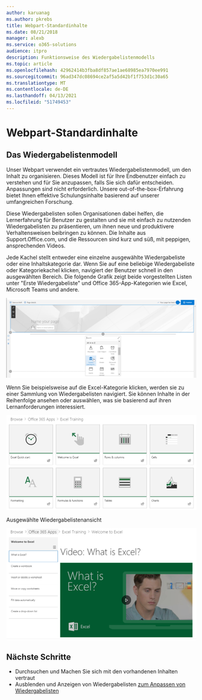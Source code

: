 ```yaml
---
author: karuanag
ms.author: pkrebs
title: Webpart-Standardinhalte
ms.date: 08/21/2018
manager: alexb
ms.service: o365-solutions
audience: itpro
description: Funktionsweise des Wiedergabelistenmodells
ms.topic: article
ms.openlocfilehash: 42962414b3fba8df857ae1ae68985ea7970ee991
ms.sourcegitcommit: 96ad347dc08694ce2af5a5d42bf1f753d1c30a65
ms.translationtype: MT
ms.contentlocale: de-DE
ms.lasthandoff: 04/13/2021
ms.locfileid: "51749453"
---
```

# <a name="webpart-default-content"></a>Webpart-Standardinhalte

## <a name="the-playlist-model"></a>Das Wiedergabelistenmodell

Unser Webpart verwendet ein vertrautes Wiedergabelistenmodell, um den Inhalt zu organisieren.  Dieses Modell ist für Ihre Endbenutzer einfach zu verstehen und für Sie anzupassen, falls Sie sich dafür entscheiden.  Anpassungen sind nicht erforderlich.  Unsere out-of-the-box-Erfahrung bietet Ihnen effektive Schulungsinhalte basierend auf unserer umfangreichen Forschung.

Diese Wiedergabelisten sollen Organisationen dabei helfen, die Lernerfahrung für Benutzer zu gestalten und sie mit einfach zu nutzenden Wiedergabelisten zu präsentieren, um ihnen neue und produktivere Verhaltensweisen beibringen zu können. Die Inhalte aus Support.Office.com, und die Ressourcen sind kurz und süß, mit peppigen, ansprechenden Videos. 

Jede Kachel stellt entweder eine einzelne ausgewählte Wiedergabeliste oder eine Inhaltskategorie dar. Wenn Sie auf eine beliebige Wiedergabeliste oder Kategoriekachel klicken, navigiert der Benutzer schnell in den ausgewählten Bereich. Die folgende Grafik zeigt beide vorgestellten Listen unter "Erste Wiedergabeliste" und Office 365-App-Kategorien wie Excel, Microsoft Teams und andere. 

![Webpart-Standardansicht](media/clo365addwebpart.png)

Wenn Sie beispielsweise auf die Excel-Kategorie klicken, werden sie zu einer Sammlung von Wiedergabelisten navigiert.  Sie können Inhalte in der Reihenfolge ansehen oder auswählen, was sie basierend auf ihren Lernanforderungen interessiert. 

![Webpart-Wiedergabeliste](media/clo365exceltraining.png)

Ausgewählte Wiedergabelistenansicht

![Excel-Wiedergabeliste](media/clo365excelplaylist.png)

## <a name="next-steps"></a>Nächste Schritte

- Durchsuchen und Machen Sie sich mit den vorhandenen Inhalten vertraut
- Ausblenden und Anzeigen von Wiedergabelisten [zum Anpassen von Wiedergabelisten](custom_hideshowplaylists.md)
